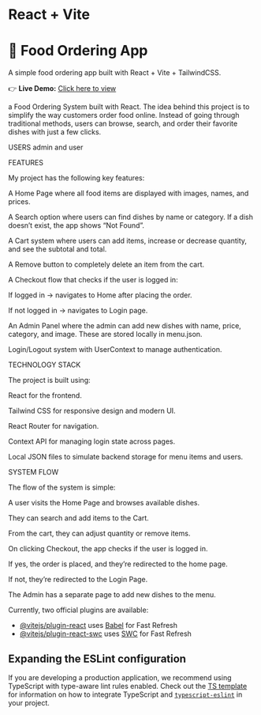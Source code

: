 # React + Vite

# 🍔 Food Ordering App  

A simple food ordering app built with React + Vite + TailwindCSS.  

👉 **Live Demo:** [Click here to view](https://resmimini.github.io/Foodordering/)  




a Food Ordering System built with React.
The idea behind this project is to simplify the way customers order food online. Instead of going through traditional methods, users can browse, search, and order their favorite dishes with just a few clicks.

USERS 
admin and user

FEATURES 

My project has the following key features:

A Home Page where all food items are displayed with images, names, and prices.

A Search option where users can find dishes by name or category. If a dish doesn’t exist, the app shows “Not Found”.

A Cart system where users can add items, increase or decrease quantity, and see the subtotal and total.

A Remove button to completely delete an item from the cart.

A Checkout flow that checks if the user is logged in:

If logged in → navigates to Home after placing the order.

If not logged in → navigates to Login page.

An Admin Panel where the admin can add new dishes with name, price, category, and image. These are stored locally in menu.json.

Login/Logout system with UserContext to manage authentication.

TECHNOLOGY STACK 

The project is built using:

React for the frontend.

Tailwind CSS for responsive design and modern UI.

React Router for navigation.

Context API for managing login state across pages.

Local JSON files to simulate backend storage for menu items and users.

SYSTEM FLOW

The flow of the system is simple:

A user visits the Home Page and browses available dishes.

They can search and add items to the Cart.

From the cart, they can adjust quantity or remove items.

On clicking Checkout, the app checks if the user is logged in.

If yes, the order is placed, and they’re redirected to the home page.

If not, they’re redirected to the Login Page.

The Admin has a separate page to add new dishes to the menu.

Currently, two official plugins are available:

- [@vitejs/plugin-react](https://github.com/vitejs/vite-plugin-react/blob/main/packages/plugin-react) uses [Babel](https://babeljs.io/) for Fast Refresh
- [@vitejs/plugin-react-swc](https://github.com/vitejs/vite-plugin-react/blob/main/packages/plugin-react-swc) uses [SWC](https://swc.rs/) for Fast Refresh

## Expanding the ESLint configuration

If you are developing a production application, we recommend using TypeScript with type-aware lint rules enabled. Check out the [TS template](https://github.com/vitejs/vite/tree/main/packages/create-vite/template-react-ts) for information on how to integrate TypeScript and [`typescript-eslint`](https://typescript-eslint.io) in your project.
